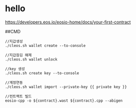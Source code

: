 # hello
https://developers.eos.io/eosio-home/docs/your-first-contract

##CMD
```
//지갑생성
./cleos.sh wallet create --to-console

//지갑잠김 해제
./cleos.sh wallet unlock

//key 생성
./cleos.sh create key --to-console

//계정연동
./cleos.sh wallet import --private-key {{ private key }}

//컨트랙트 빌드
eosio-cpp -o ${contract}.wast ${contract}.cpp --abigen

```
